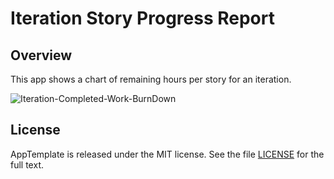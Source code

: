 Iteration Story Progress Report
=========================

## Overview

This app shows a chart of remaining hours per story for an iteration.

![Iteration-Completed-Work-BurnDown](https://raw.github.com/wrackzone/iteration-story-progress-report/master/story-burndown-chart.png)


## License

AppTemplate is released under the MIT license.  See the file [LICENSE](https://raw.github.com/RallyApps/AppTemplate/master/LICENSE) for the full text.
